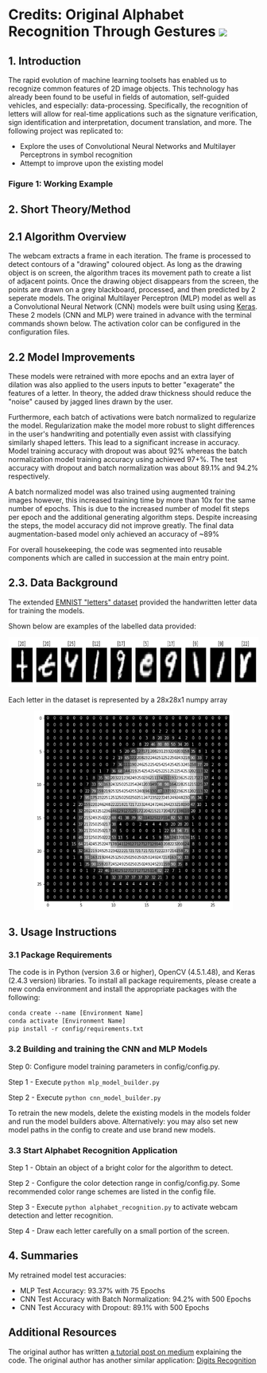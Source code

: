 # Credits: Original Alphabet Recognition Through Gestures [![](https://img.shields.io/github/license/mashape/apistatus.svg)](https://github.com/akshaychandra21/Alphabet_Recognition_RealTime)

## 1. Introduction

The rapid evolution of machine learning toolsets has enabled us to recognize common features of 2D image objects. This technology has already been found to be useful in fields of automation, self-guided vehicles, and especially: data-processing. Specifically, the recognition of letters will allow for real-time applications such as the signature verification, sign identification and interpretation, document translation, and more.
The following project was replicated to:

- Explore the uses of Convolutional Neural Networks and Multilayer Perceptrons in symbol recognition
- Attempt to improve upon the existing model

### Figure 1: Working Example

<!-- <img src="demo.gif"> -->

## 2. Short Theory/Method

## 2.1 Algorithm Overview

The webcam extracts a frame in each iteration. The frame is processed to detect contours of a "drawing" coloured object. As long as the drawing object is on screen, the algorithm traces its movement path to create a list of adjacent points. Once the drawing object disappears from the screen, the points are drawn on a grey blackboard, processed, and then predicted by 2 seperate models. The original Multilayer Perceptron (MLP) model as well as a Convolutional Neural Network (CNN) models were built using using [Keras](https://keras.io/). These 2 models (CNN and MLP) were trained in advance with the terminal commands shown below. The activation color can be configured in the configuration files.

## 2.2 Model Improvements

These models were retrained with more epochs and an extra layer of dilation was also applied to the users inputs to better "exagerate" the features of a letter. In theory, the added draw thickness should reduce the "noise" caused by jagged lines drawn by the user.

Furthermore, each batch of activations were batch normalized to regularize the model. Regularization make the model more robust to slight differences in the user's handwriting and potentially even assist with classifying similarly shaped letters. This lead to a significant increase in accuracy.
Model training accuracy with dropout was about 92% whereas the batch normalization model training accuracy using achieved 97+%. The test accuracy with dropout and batch normalization was about 89.1% and 94.2% respectively.

A batch normalized model was also trained using augmented training images however, this increased training time by more than 10x for the same number of epochs. This is due to the increased number of model fit steps per epoch and the additional generating algorithm steps. Despite increasing the steps, the model accuracy did not improve greatly. The final data augmentation-based model only achieved an accuracy of ~89%

For overall housekeeping, the code was segmented into reusable components which are called in succession at the main entry point.

## 2.3. Data Background

The extended [EMNIST "letters" dataset](https://www.kaggle.com/crawford/emnist) provided the handwritten letter data for training the models.

Shown below are examples of the labelled data provided:

<p align="center"><img src="images/emnist_sample.png" width=600 height=100/></p>

Each letter in the dataset is represented by a 28x28x1 numpy array

<p align="center"><img src="images/emnist_single_sample.png" width=400 height=400/></p>

## 3. Usage Instructions

### 3.1 Package Requirements

The code is in Python (version 3.6 or higher), OpenCV (4.5.1.48), and Keras (2.4.3 version) libraries.
To install all package requirements, please create a new conda environment and install the appropriate packages with the following:

```
conda create --name [Environment Name]
conda activate [Environment Name]
pip install -r config/requirements.txt
```

### 3.2 Building and training the CNN and MLP Models

Step 0: Configure model training parameters in config/config.py.

Step 1 - Execute `python mlp_model_builder.py`

Step 2 - Execute `python cnn_model_builder.py`

To retrain the new models, delete the existing models in the models folder and run the model builders above.
Alternatively: you may also set new model paths in the config to create and use brand new models.

### 3.3 Start Alphabet Recognition Application

Step 1 - Obtain an object of a bright color for the algorithm to detect.

Step 2 - Configure the color detection range in config/config.py. Some recommended color range schemes are listed in the config file.

Step 3 - Execute `python alphabet_recognition.py` to activate webcam detection and letter recognition.

Step 4 - Draw each letter carefully on a small portion of the screen.

## 4. Summaries

My retrained model test accuracies:

- MLP Test Accuracy: 93.37% with 75 Epochs
- CNN Test Accuracy with Batch Normalization: 94.2% with 500 Epochs
- CNN Test Accuracy with Dropout: 89.1% with 500 Epochs

## Additional Resources

The original author has written [a tutorial post on medium](https://medium.com/@akshaychandra21/97e697b8fb86) explaining the code.
The original author has another similar application: [Digits Recognition](https://github.com/akshaychandra111/Digits_Recognition_RealTime)
